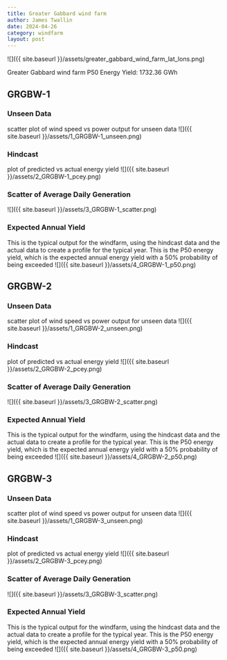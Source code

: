 ```yaml
---
title: Greater Gabbard wind farm
author: James Twallin
date: 2024-04-26
category: windfarm
layout: post
---
```

![]({{ site.baseurl }}/assets/greater_gabbard_wind_farm_lat_lons.png)

Greater Gabbard wind farm P50 Energy Yield: 1732.36 GWh

GRGBW-1
-------------
### Unseen Data 
scatter plot of wind speed vs power output for unseen data
![]({{ site.baseurl }}/assets/1_GRGBW-1_unseen.png)
### Hindcast 
plot of predicted vs actual energy yield
![]({{ site.baseurl }}/assets/2_GRGBW-1_pcey.png)
### Scatter of Average Daily Generation 

![]({{ site.baseurl }}/assets/3_GRGBW-1_scatter.png)
### Expected Annual Yield 
This is the typical output for the windfarm, using the hindcast data and the actual data to create a profile for the typical year. This is the P50 energy yield, which is the expected annual energy yield with a 50% probability of being exceeded
![]({{ site.baseurl }}/assets/4_GRGBW-1_p50.png)

GRGBW-2
-------------
### Unseen Data 
scatter plot of wind speed vs power output for unseen data
![]({{ site.baseurl }}/assets/1_GRGBW-2_unseen.png)
### Hindcast 
plot of predicted vs actual energy yield
![]({{ site.baseurl }}/assets/2_GRGBW-2_pcey.png)
### Scatter of Average Daily Generation 

![]({{ site.baseurl }}/assets/3_GRGBW-2_scatter.png)
### Expected Annual Yield 
This is the typical output for the windfarm, using the hindcast data and the actual data to create a profile for the typical year. This is the P50 energy yield, which is the expected annual energy yield with a 50% probability of being exceeded
![]({{ site.baseurl }}/assets/4_GRGBW-2_p50.png)

GRGBW-3
-------------
### Unseen Data 
scatter plot of wind speed vs power output for unseen data
![]({{ site.baseurl }}/assets/1_GRGBW-3_unseen.png)
### Hindcast 
plot of predicted vs actual energy yield
![]({{ site.baseurl }}/assets/2_GRGBW-3_pcey.png)
### Scatter of Average Daily Generation 

![]({{ site.baseurl }}/assets/3_GRGBW-3_scatter.png)
### Expected Annual Yield 
This is the typical output for the windfarm, using the hindcast data and the actual data to create a profile for the typical year. This is the P50 energy yield, which is the expected annual energy yield with a 50% probability of being exceeded
![]({{ site.baseurl }}/assets/4_GRGBW-3_p50.png)

